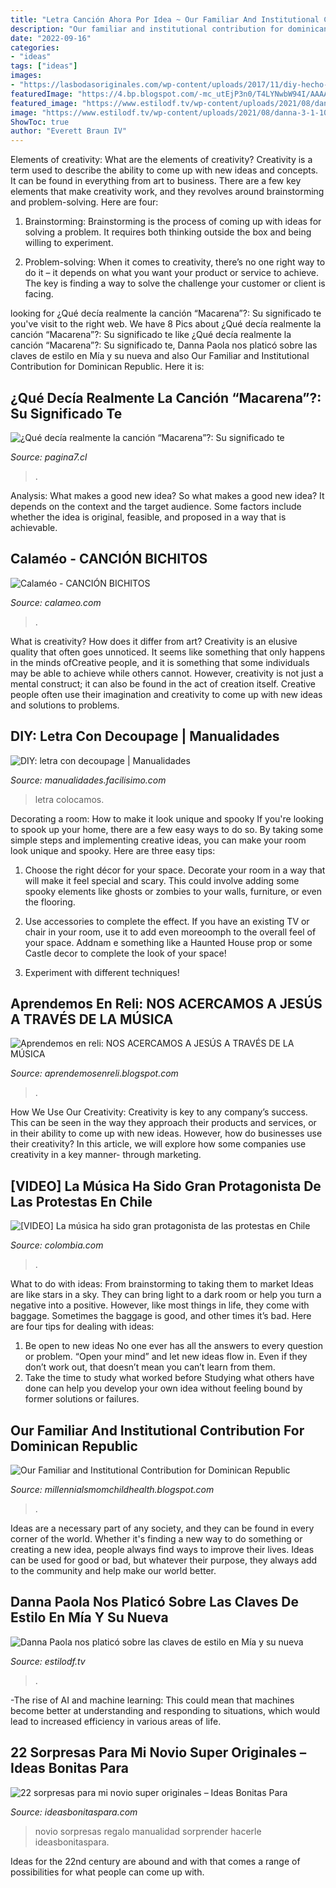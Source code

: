 ```yaml
---
title: "Letra Canción Ahora Por Idea ~ Our Familiar And Institutional Contribution For Dominican Republic"
description: "Our familiar and institutional contribution for dominican republic"
date: "2022-09-16"
categories:
- "ideas"
tags: ["ideas"]
images:
- "https://lasbodasoriginales.com/wp-content/uploads/2017/11/diy-hecho-a-mano.jpg"
featuredImage: "https://4.bp.blogspot.com/-mc_utEjP3n0/T4LYNwbW94I/AAAAAAAABJA/jUFlNRi5uD0/s1600/JES%25C3%259AS+ES+VERBO+NO+SUSTANTIVO+2_Page_2.jpg"
featured_image: "https://www.estilodf.tv/wp-content/uploads/2021/08/danna-3-1-1024x1536.jpg"
image: "https://www.estilodf.tv/wp-content/uploads/2021/08/danna-3-1-1024x1536.jpg"
ShowToc: true
author: "Everett Braun IV"
---
```



Elements of creativity: What are the elements of creativity?
Creativity is a term used to describe the ability to come up with new ideas and concepts. It can be found in everything from art to business. There are a few key elements that make creativity work, and they revolves around brainstorming and problem-solving. Here are four:
1. Brainstorming: Brainstorming is the process of coming up with ideas for solving a problem. It requires both thinking outside the box and being willing to experiment.

2. Problem-solving: When it comes to creativity, there’s no one right way to do it – it depends on what you want your product or service to achieve. The key is finding a way to solve the challenge your customer or client is facing.


	

		
looking for ¿Qué decía realmente la canción “Macarena”?: Su significado te you've visit to the right web. We have 8 Pics about ¿Qué decía realmente la canción “Macarena”?: Su significado te like ¿Qué decía realmente la canción “Macarena”?: Su significado te, Danna Paola nos platicó sobre las claves de estilo en Mía y su nueva and also Our Familiar and Institutional Contribution for Dominican Republic. Here it is:
		
    
## ¿Qué Decía Realmente La Canción “Macarena”?: Su Significado Te

<img loading=lazy src="https://media.pagina7.cl/2015/09/Captura-de-pantalla-4158-624x330.png" onerror="this.onerror=null;this.src='https://tse2.mm.bing.net/th?id=OIP.BUP2IvXfgCZX96nAdcSZVAHaD6&amp;pid=15.1';" alt="¿Qué decía realmente la canción “Macarena”?: Su significado te">

_Source: pagina7.cl_

>. 

	

Analysis: What makes a good new idea?
So what makes a good new idea? It depends on the context and the target audience. Some factors include whether the idea is original, feasible, and proposed in a way that is achievable.

    
## Calaméo - CANCIÓN BICHITOS

<img loading=lazy src="http://p.calameoassets.com/111209204050-c5e47da6df63ef4f85a9b92cc86fb3f3/p1.jpg" onerror="this.onerror=null;this.src='https://tse3.mm.bing.net/th?id=OIP.LQBTmEMUei-U-gjN-yGL0gHaKe&amp;pid=15.1';" alt="Calaméo - CANCIÓN BICHITOS">

_Source: calameo.com_

>. 

	

What is creativity? How does it differ from art?
Creativity is an elusive quality that often goes unnoticed. It seems like something that only happens in the minds ofCreative people, and it is something that some individuals may be able to achieve while others cannot. However, creativity is not just a mental construct; it can also be found in the act of creation itself. Creative people often use their imagination and creativity to come up with new ideas and solutions to problems.

    
## DIY: Letra Con Decoupage | Manualidades

<img loading=lazy src="http://4.bp.blogspot.com/-zTUARMfsbKg/VF-itvif64I/AAAAAAAAAqo/z5gILc9EZe0/s1600/IMG_7468.JPG" onerror="this.onerror=null;this.src='https://tse4.mm.bing.net/th?id=OIP.-B6rvYfxPpg8VlJWI86wEgHaJ4&amp;pid=15.1';" alt="DIY: letra con decoupage | Manualidades">

_Source: manualidades.facilisimo.com_

>letra colocamos. 

	

Decorating a room: How to make it look unique and spooky
If you're looking to spook up your home, there are a few easy ways to do so. By taking some simple steps and implementing creative ideas, you can make your room look unique and spooky. Here are three easy tips:
1. Choose the right décor for your space. Decorate your room in a way that will make it feel special and scary. This could involve adding some spooky elements like ghosts or zombies to your walls, furniture, or even the flooring.

2. Use accessories to complete the effect. If you have an existing TV or chair in your room, use it to add even moreoomph to the overall feel of your space. Addnam e something like a Haunted House prop or some Castle decor to complete the look of your space!

3. Experiment with different techniques!

    
## Aprendemos En Reli: NOS ACERCAMOS A JESÚS A TRAVÉS DE LA MÚSICA

<img loading=lazy src="https://4.bp.blogspot.com/-mc_utEjP3n0/T4LYNwbW94I/AAAAAAAABJA/jUFlNRi5uD0/s1600/JES%25C3%259AS+ES+VERBO+NO+SUSTANTIVO+2_Page_2.jpg" onerror="this.onerror=null;this.src='https://tse2.mm.bing.net/th?id=OIP.Jy-2HRKthAy8gSh7fg3lnAHaKe&amp;pid=15.1';" alt="Aprendemos en reli: NOS ACERCAMOS A JESÚS A TRAVÉS DE LA MÚSICA">

_Source: aprendemosenreli.blogspot.com_

>. 

	

How We Use Our Creativity:
Creativity is key to any company’s success. This can be seen in the way they approach their products and services, or in their ability to come up with new ideas. However, how do businesses use their creativity? In this article, we will explore how some companies use creativity in a key manner- through marketing.

    
## [VIDEO] La Música Ha Sido Gran Protagonista De Las Protestas En Chile

<img loading=lazy src="https://cdn.colombia.com/sdi/2019/10/31/musica-protestas-chile-victor-jara-los-prisioneros-782100.jpg" onerror="this.onerror=null;this.src='https://tse4.mm.bing.net/th?id=OIP.A4bKZC9V3MgJLNOoRALA6gHaEw&amp;pid=15.1';" alt="[VIDEO] La música ha sido gran protagonista de las protestas en Chile">

_Source: colombia.com_

>. 

	

What to do with ideas: From brainstorming to taking them to market
Ideas are like stars in a sky. They can bring light to a dark room or help you turn a negative into a positive. However, like most things in life, they come with baggage. Sometimes the baggage is good, and other times it’s bad. Here are four tips for dealing with ideas:
1. Be open to new ideas 
No one ever has all the answers to every question or problem. “Open your mind” and let new ideas flow in. Even if they don’t work out, that doesn’t mean you can’t learn from them. 
2. Take the time to study what worked before 
Studying what others have done can help you develop your own idea without feeling bound by former solutions or failures.

    
## Our Familiar And Institutional Contribution For Dominican Republic

<img loading=lazy src="https://lh5.googleusercontent.com/proxy/UiP2yitcQI1oE17o3rHT_hP_np_MQPp213ZcCJ7LgvzlWxBx1pQ4qPPtjUlMB-qP2LYE-rX55XoZ352P-kTQs6BK1mg=w1200-h630-n-k-no-nu" onerror="this.onerror=null;this.src='https://tse4.mm.bing.net/th?id=OIP.M6ooyB2FJCPVlrRahHbffAHaFj&amp;pid=15.1';" alt="Our Familiar and Institutional Contribution for Dominican Republic">

_Source: millennialsmomchildhealth.blogspot.com_

>. 

	

Ideas are a necessary part of any society, and they can be found in every corner of the world. Whether it's finding a new way to do something or creating a new idea, people always find ways to improve their lives. Ideas can be used for good or bad, but whatever their purpose, they always add to the community and help make our world better.

    
## Danna Paola Nos Platicó Sobre Las Claves De Estilo En Mía Y Su Nueva

<img loading=lazy src="https://www.estilodf.tv/wp-content/uploads/2021/08/danna-3-1-1024x1536.jpg" onerror="this.onerror=null;this.src='https://tse4.mm.bing.net/th?id=OIP.I75Nu31w1aN5A4JUuXKeZAHaLH&amp;pid=15.1';" alt="Danna Paola nos platicó sobre las claves de estilo en Mía y su nueva">

_Source: estilodf.tv_

>. 

	

-The rise of AI and machine learning: This could mean that machines become better at understanding and responding to situations, which would lead to increased efficiency in various areas of life.

    
## 22 Sorpresas Para Mi Novio Super Originales – Ideas Bonitas Para

<img loading=lazy src="https://lasbodasoriginales.com/wp-content/uploads/2017/11/diy-hecho-a-mano.jpg" onerror="this.onerror=null;this.src='https://tse2.mm.bing.net/th?id=OIP.3j4hcs90K5rEZFIdsb_ojwHaFN&amp;pid=15.1';" alt="22 sorpresas para mi novio super originales – Ideas Bonitas Para">

_Source: ideasbonitaspara.com_

>novio sorpresas regalo manualidad sorprender hacerle ideasbonitaspara. 

	

Ideas for the 22nd century are abound and with that comes a range of possibilities for what people can come up with.

